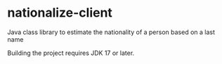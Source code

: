 nationalize-client
==================

Java class library to estimate the nationality of a person based on a last name

Building the project requires JDK 17 or later.
